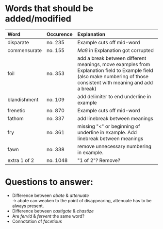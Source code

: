 # Words that should be added/modified

| Word                     | Occurence                     | Explanation                                                                                                                                                          |
| :----------------------- | :---------------------------- | :----------------------                                                                                                                                              |
| disparate                | no. 235                       | Example cuts off mid-word                                                                                                                                            |
| commensurate             | no. 155                       | _Maß_ in Explanation got corrupted                                                                                                                                   |
| foil                     | no. 353                       | add a break between different meanings, move examples from Explanation field to Example field (also make numbering of those consistent with meaning and add a break) |
| blandishment             | no. 109                       | add delimiter to end underline in example                                                                                                                            |
| frenetic                 | no. 870                       | Example cuts off mid-word                                                                                                                                            |
| fathom                   | no. 337                       | add linebreak between meanings                                                                                                                                       |
| fry                      | no. 361                       | missing "<" or beginning of underline in example. Add linebreak between meanings                                                                                     |
| fawn                     | no. 338                       | remove unnecessary numbering in example.                                                                                                                             |
| extra 1 of 2             | no. 1048                      | "1 of 2"? Remove?                                                                                                                                                    |

# Questions to answer:

- Difference between _abate_ & _attenuate_<br /> 
  → abate can weaken to the point of disappearing, attenuate has to be always present.
- Difference between _castigate_ & _chastize_
- Are _fervid_ & _fervent_ the same word?
- Connotation of _facetious_
